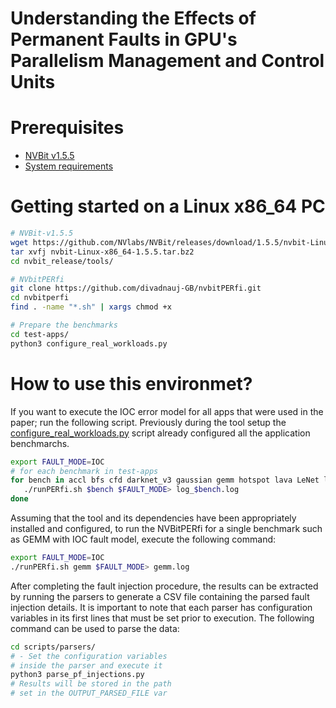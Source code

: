 
# Understanding the Effects of Permanent Faults in GPU's Parallelism Management and Control Units

# Prerequisites
 * [NVBit v1.5.5](https://github.com/NVlabs/NVBit/releases/tag/1.5.5)
 * [System requirements](https://github.com/NVlabs/NVbit#requirements)

# Getting started on a Linux x86\_64 PC
```bash
# NVBit-v1.5.5
wget https://github.com/NVlabs/NVBit/releases/download/1.5.5/nvbit-Linux-x86_64-1.5.5.tar.bz2
tar xvfj nvbit-Linux-x86_64-1.5.5.tar.bz2
cd nvbit_release/tools/

# NVbitPERfi 
git clone https://github.com/divadnauj-GB/nvbitPERfi.git
cd nvbitperfi
find . -name "*.sh" | xargs chmod +x

# Prepare the benchmarks  
cd test-apps/
python3 configure_real_workloads.py
```
# How to use this environmet?

If you want to execute the IOC error model for all apps that were used in the paper; run the following script. Previously during the tool setup the [configure_real_workloads.py](https://github.com/divadnauj-GB/nvbitPERfi/blob/main/test-apps/configure_real_workloads.py) script already configured all the application benchmarchs.

```bash
export FAULT_MODE=IOC
# for each benchmark in test-apps
for bench in accl bfs cfd darknet_v3 gaussian gemm hotspot lava LeNet lud mergesort nw quicksort VectorAdd; do
   ./runPERfi.sh $bench $FAULT_MODE> log_$bench.log
done
```

Assuming that the tool and its dependencies have been appropriately installed and configured, to run the NVBitPERfi for a single benchmark such as GEMM with IOC fault model, execute the following command:

```bash
export FAULT_MODE=IOC
./runPERfi.sh gemm $FAULT_MODE> gemm.log
```
After completing the fault injection procedure, the results can be extracted by running the parsers to generate a CSV file containing the parsed fault injection details. It is important to note that each parser has configuration variables in its first lines that must be set prior to execution. The following command can be used to parse the data:

```bash
cd scripts/parsers/
# - Set the configuration variables
# inside the parser and execute it
python3 parse_pf_injections.py
# Results will be stored in the path
# set in the OUTPUT_PARSED_FILE var
```

